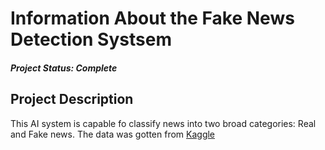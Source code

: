 # Information About the Fake News Detection Systsem
##### Project Status: Complete

## Project Description
<p> This AI system is capable fo classify news into two broad categories: Real and Fake news. The data was gotten from <a href= "https://www.kaggle.com/datasets/clmentbisaillon/fake-and-real-news-dataset">Kaggle</a></p>

